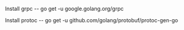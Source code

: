  Install grpc --
 go get -u google.golang.org/grpc

 Install protoc --
 go get -u github.com/golang/protobuf/protoc-gen-go

